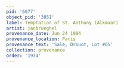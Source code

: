 ```yaml
---
pid: '6077'
object_pid: '3851'
label: Temptation of St. Anthony (Alkmaar)
artist: janbrueghel
provenance_date: Jun 24 1994
provenance_location: Paris
provenance_text: 'Sale, Drouot, Lot #65'
collection: provenance
order: '1974'
---
```

